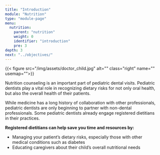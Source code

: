 ```yaml
---
title: "Introduction"
module: "Nutrition"
type: "module-page"
menu:
  nutrition:
    parent: "nutrition"
    weight: 0
    identifier: "introduction"
    pre: 3
depth: 3
next: "../objectives/"
---
```

<div class="pageblock">
{{< figure src="/img/assets/doctor_child.jpg" alt="" class="right" name="" usemap="">}}</div><div class="pageblock"><p>Nutrition counseling is an important part of pediatric dental visits. Pediatric dentists play a vital role in recognizing dietary risks for not only oral health, but also the overall health of their patients.</p>
<p>While medicine has a long history of collaboration with other professionals, pediatric dentists are only beginning to partner with non-dental professionals. Some pediatric dentists already engage registered dietitians in their practices.</p>
<p><strong>Registered dietitians can help save you time and resources by:</strong></p>
<ul>
<li>Managing your patient’s dietary risks, especially those with other medical conditions such as diabetes</li>
<li>Educating caregivers about their child’s overall nutritional needs</li>
</ul>
</div>